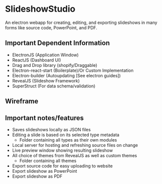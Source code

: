 # SlideshowStudio
An electron webapp for creating, editing, and exporting slideshows in many forms like source code, PowerPoint, and PDF.

## Important Dependent Information
- ElectronJS (Application Window)
- ReactJS (Dashboard UI)
- Drag and Drop library (shopify/Draggable)
- Electron-react-start (Boilerplate)/Or Custom Implementation
- Electron-builder (Autoupdating [See electron guides])
- RevealJS (Slideshow Framework)
- SuperStruct (For data schema/validation)

## Wireframe

## Important notes/features
- Saves slideshows locally as JSON files
- Editing a slide is based on its selected type metadata
  - Folder containing all types as their own modules
- Local server for hosting and refreshing source files on change
- Live preview window showing resulting slideshow
- All choice of themes from RevealJS as well as custom themes
  - Folder containing all themes
- Export source code for easy uploading to website
- Export slideshow as PowerPoint
- Export slideshow as PDF